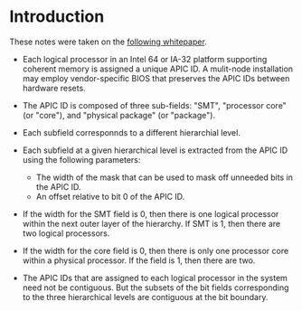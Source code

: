 <!--
  ** File Name: topology_enumeration.md
  ** Author:    Aditya Ramesh
  ** Date:      07/29/2014
  ** Contact:   _@adityaramesh.com
-->

# Introduction

These notes were taken on the [following whitepaper][topology_enumeration].

[topology_enumeration]:
https://software.intel.com/en-us/articles/intel-64-architecture-processor-topology-enumeration
"Intel 64 Architecture Processor Topology Enumeration"

- Each logical processor in an Intel 64 or IA-32 platform supporting coherent
memory is assigned a unique APIC ID. A mulit-node installation may employ
vendor-specific BIOS that preserves the APIC IDs between hardware resets.
- The APIC ID is composed of three sub-fields: "SMT", "processor core" (or
"core"), and "physical package" (or "package").
- Each subfield corresponnds to a different hierarchial level.
- Each subfield at a given hierarchical level is extracted from the APIC ID
using the following parameters:
  - The width of the mask that can be used to mask off unneeded bits in the APIC
  ID.
  - An offset relative to bit 0 of the APIC ID.

- If the width for the SMT field is 0, then there is one logical processor
within the next outer layer of the hierarchy. If SMT is 1, then there are two
logical processors.
- If the width for the core field is 0, then there is only one processor core
within a physical processor. If the field is 1, then there are two.
- The APIC IDs that are assigned to each logical processor in the system need
not be contiguous. But the subsets of the bit fields corresponding to the three
hierarchical levels are contiguous at the bit boundary.
